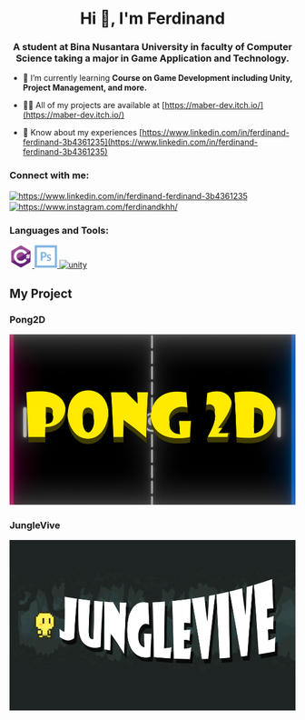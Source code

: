 <h1 align="center">Hi 👋, I'm Ferdinand</h1>
<h3 align="center">A student at Bina Nusantara University in faculty of Computer Science taking a major in Game Application and Technology.</h3>

- 🌱 I’m currently learning **Course on Game Development including Unity, Project Management, and more.**

- 👨‍💻 All of my projects are available at [https://maber-dev.itch.io/](https://maber-dev.itch.io/)

- 📄 Know about my experiences [https://www.linkedin.com/in/ferdinand-ferdinand-3b4361235](https://www.linkedin.com/in/ferdinand-ferdinand-3b4361235)

<h3 align="left">Connect with me:</h3>
<p align="left">
<a href="https://linkedin.com/in/https://www.linkedin.com/in/ferdinand-ferdinand-3b4361235" target="blank"><img align="center" src="https://raw.githubusercontent.com/rahuldkjain/github-profile-readme-generator/master/src/images/icons/Social/linked-in-alt.svg" alt="https://www.linkedin.com/in/ferdinand-ferdinand-3b4361235" height="30" width="40" /></a>
<a href="https://instagram.com/https://www.instagram.com/ferdinandkhh/" target="blank"><img align="center" src="https://raw.githubusercontent.com/rahuldkjain/github-profile-readme-generator/master/src/images/icons/Social/instagram.svg" alt="https://www.instagram.com/ferdinandkhh/" height="30" width="40" /></a>
</p>

<h3 align="left">Languages and Tools:</h3>
<p align="left"> <a href="https://www.w3schools.com/cs/" target="_blank" rel="noreferrer"> <img src="https://raw.githubusercontent.com/devicons/devicon/master/icons/csharp/csharp-original.svg" alt="csharp" width="40" height="40"/> </a> <a href="https://www.photoshop.com/en" target="_blank" rel="noreferrer"> <img src="https://raw.githubusercontent.com/devicons/devicon/master/icons/photoshop/photoshop-line.svg" alt="photoshop" width="40" height="40"/> </a> <a href="https://unity.com/" target="_blank" rel="noreferrer"> <img src="https://www.vectorlogo.zone/logos/unity3d/unity3d-icon.svg" alt="unity" width="40" height="40"/> </a> </p>

<h2 align="left">My Project</h3>

<h3 align="left">Pong2D</h3>

<div align="left">
  <img height="300" src="https://github.com/ferdinandunit/ferdinandunit/blob/main/pong.jpg?raw=true"  />
</div>

<h3 align="left">JungleVive</h3>

<div align="left">
  <img height="300" src="https://github.com/ferdinandunit/ferdinandunit/blob/main/1.jpg?raw=true"  />
</div>


